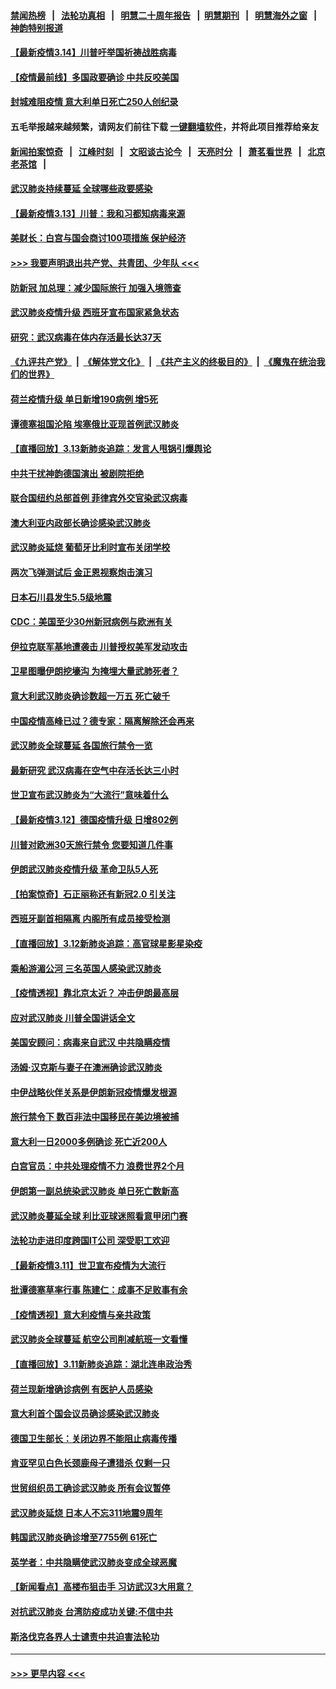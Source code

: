 #### [禁闻热榜](热点新闻.md?=0)  &nbsp;&nbsp;|&nbsp;&nbsp; [法轮功真相](https://github.com/gfw-breaker/truth/blob/master/README.md?=0) &nbsp;&nbsp;|&nbsp;&nbsp; [明慧二十周年报告](https://github.com/gfw-breaker/mh-reports/blob/master/README.md?=0) &nbsp;&nbsp;|&nbsp;&nbsp;[明慧期刊](https://github.com/gfw-breaker/mh-qikan) &nbsp;&nbsp;|&nbsp;&nbsp; [明慧海外之窗](https://github.com/gfw-breaker/mh-news/blob/master/README.md?=0) &nbsp;&nbsp;|&nbsp;&nbsp; [神韵特别报道](https://github.com/gfw-breaker/mh-news/blob/master/shenyun.md?=0)
#### [【最新疫情3.14】川普吁举国祈祷战胜病毒](../pages/nsc418/n11939189.md?t=03141702) 
#### [【疫情最前线】多国政要确诊 中共反咬美国](../pages/nsc418/n11938734.md?t=03141702) 
#### [封城难阻疫情 意大利单日死亡250人创纪录](../pages/nsc418/n11939185.md?t=03141702) 
#### 五毛举报越来越频繁，请网友们前往下载 [一键翻墙软件](https://github.com/gfw-breaker/ssr-accounts)，并将此项目推荐给亲友
#### [新闻拍案惊奇](https://github.com/gfw-breaker/banned-news/blob/master/pages/link4.md) &nbsp;&nbsp;|&nbsp;&nbsp; [江峰时刻](https://github.com/gfw-breaker/banned-news/blob/master/pages/link4.md) &nbsp;&nbsp;|&nbsp;&nbsp; [文昭谈古论今](https://github.com/gfw-breaker/banned-news/blob/master/pages/link4.md) &nbsp;&nbsp;|&nbsp;&nbsp; [天亮时分](https://github.com/gfw-breaker/banned-news/blob/master/pages/link4.md) &nbsp;&nbsp;|&nbsp;&nbsp; [萧茗看世界](https://github.com/gfw-breaker/banned-news/blob/master/pages/link4.md) &nbsp;&nbsp;|&nbsp;&nbsp; [北京老茶馆](https://github.com/gfw-breaker/banned-news/blob/master/pages/link4.md) &nbsp;&nbsp;|&nbsp;&nbsp; 
#### [武汉肺炎持续蔓延 全球哪些政要感染](../pages/nsc418/n11938672.md?t=03141702) 
#### [【最新疫情3.13】川普：我和习都知病毒来源](../pages/nsc418/n11936755.md?t=03141702) 
#### [美财长：白宫与国会商讨100项措施 保护经济](../pages/nsc418/n11938829.md?t=03141702) 
#### [>>> 我要声明退出共产党、共青团、少年队 <<<](https://github.com/begood0513/goodnews/blob/master/quit/letter.md) 
#### [防新冠 加总理：减少国际旅行 加强入境筛查](../pages/nsc418/n11938771.md?t=03141702) 
#### [武汉肺炎疫情升级 西班牙宣布国家紧急状态](../pages/nsc418/n11938701.md?t=03141702) 
#### [研究：武汉病毒在体内存活最长达37天](../pages/nsc418/n11938539.md?t=03141702) 
#### [《九评共产党》](https://github.com/begood0513/9ping.md/blob/master/README.md) &nbsp;|&nbsp; [《解体党文化》](../../../../jtdwh.md/blob/master/README.md)  &nbsp;|&nbsp; [《共产主义的终极目的》](../../../../gczydzjmd.md/blob/master/README.md) &nbsp;|&nbsp; [《魔鬼在统治我们的世界》](../../../../mgztzwmdsj.md/blob/master/README.md) 
#### [荷兰疫情升级 单日新增190病例 增5死](../pages/nsc418/n11938364.md?t=03141702) 
#### [谭德塞祖国沦陷 埃塞俄比亚现首例武汉肺炎](../pages/nsc418/n11938415.md?t=03141702) 
#### [【直播回放】3.13新肺炎追踪：发言人甩锅引爆舆论](../pages/nsc418/n11938042.md?t=03141702) 
#### [中共干扰神韵德国演出 被剧院拒绝](../pages/nsc418/n11927987.md?t=03141702) 
#### [联合国纽约总部首例 菲律宾外交官染武汉病毒](../pages/nsc418/n11937995.md?t=03141702) 
#### [澳大利亚内政部长确诊感染武汉肺炎](../pages/nsc418/n11937696.md?t=03141702) 
#### [武汉肺炎延烧 葡萄牙比利时宣布关闭学校](../pages/nsc418/n11937558.md?t=03141702) 
#### [两次飞弹测试后 金正恩视察炮击演习](../pages/nsc418/n11937102.md?t=03141702) 
#### [日本石川县发生5.5级地震](../pages/nsc418/n11937068.md?t=03141702) 
#### [CDC：美国至少30州新冠病例与欧洲有关](../pages/nsc418/n11936623.md?t=03141702) 
#### [伊拉克联军基地遭袭击 川普授权美军发动攻击](../pages/nsc418/n11936676.md?t=03141702) 
#### [卫星图曝伊朗挖壕沟 为掩埋大量武肺死者？](../pages/nsc418/n11936235.md?t=03141702) 
#### [意大利武汉肺炎确诊数超一万五 死亡破千](../pages/nsc418/n11936332.md?t=03141702) 
#### [中国疫情高峰已过？德专家：隔离解除还会再来](../pages/nsc418/n11935994.md?t=03141702) 
#### [武汉肺炎全球蔓延 各国旅行禁令一览](../pages/nsc418/n11936089.md?t=03141702) 
#### [最新研究 武汉病毒在空气中存活长达三小时](../pages/nsc418/n11936055.md?t=03141702) 
#### [世卫宣布武汉肺炎为“大流行”意味着什么](../pages/nsc418/n11935933.md?t=03141702) 
#### [【最新疫情3.12】德国疫情升级 日增802例](../pages/nsc418/n11933628.md?t=03141702) 
#### [川普对欧洲30天旅行禁令 您要知道几件事](../pages/nsc418/n11935870.md?t=03141702) 
#### [伊朗武汉肺炎疫情升级 革命卫队5人死](../pages/nsc418/n11935711.md?t=03141702) 
#### [【拍案惊奇】石正丽称还有新冠2.0 引关注](../pages/nsc418/n11934119.md?t=03141702) 
#### [西班牙副首相隔离 内阁所有成员接受检测](../pages/nsc418/n11935473.md?t=03141702) 
#### [【直播回放】3.12新肺炎追踪：高官球星影星染疫](../pages/nsc418/n11935368.md?t=03141702) 
#### [乘船游湄公河 三名英国人感染武汉肺炎](../pages/nsc418/n11935074.md?t=03141702) 
#### [【疫情透视】靠北京太近？ 冲击伊朗最高层](../pages/nsc418/n11933475.md?t=03141702) 
#### [应对武汉肺炎 川普全国讲话全文](../pages/nsc418/n11934150.md?t=03141702) 
#### [美国安顾问：病毒来自武汉 中共隐瞒疫情](../pages/nsc418/n11934168.md?t=03141702) 
#### [汤姆‧汉克斯与妻子在澳洲确诊武汉肺炎](../pages/nsc418/n11933877.md?t=03141702) 
#### [中伊战略伙伴关系是伊朗新冠疫情爆发根源](../pages/nsc418/n11933637.md?t=03141702) 
#### [旅行禁令下 数百非法中国移民在美边境被捕](../pages/nsc418/n11933581.md?t=03141702) 
#### [意大利一日2000多例确诊 死亡近200人](../pages/nsc418/n11933484.md?t=03141702) 
#### [白宫官员：中共处理疫情不力 浪费世界2个月](../pages/nsc418/n11932744.md?t=03141702) 
#### [伊朗第一副总统染武汉肺炎 单日死亡数新高](../pages/nsc418/n11933049.md?t=03141702) 
#### [武汉肺炎蔓延全球 利比亚球迷照看意甲闭门赛](../pages/nsc418/n11932771.md?t=03141702) 
#### [法轮功走进印度跨国IT公司 深受职工欢迎](../pages/nsc418/n11932395.md?t=03141702) 
#### [【最新疫情3.11】世卫宣布疫情为大流行](../pages/nsc418/n11931046.md?t=03141702) 
#### [批谭德塞草率行事 陈建仁：成事不足败事有余](../pages/nsc418/n11932753.md?t=03141702) 
#### [【疫情透视】意大利疫情与亲共政策](../pages/nsc418/n11929614.md?t=03141702) 
#### [武汉肺炎全球蔓延 航空公司削减航班一文看懂](../pages/nsc418/n11927605.md?t=03141702) 
#### [【直播回放】3.11新肺炎追踪：湖北连串政治秀](../pages/nsc418/n11932373.md?t=03141702) 
#### [荷兰现新增确诊病例 有医护人员感染](../pages/nsc418/n11931937.md?t=03141702) 
#### [意大利首个国会议员确诊感染武汉肺炎](../pages/nsc418/n11932126.md?t=03141702) 
#### [德国卫生部长：关闭边界不能阻止病毒传播](../pages/nsc418/n11932205.md?t=03141702) 
#### [肯亚罕见白色长颈鹿母子遭猎杀 仅剩一只](../pages/nsc418/n11932063.md?t=03141702) 
#### [世贸组织员工确诊武汉肺炎 所有会议暂停](../pages/nsc418/n11932073.md?t=03141702) 
#### [武汉肺炎延烧 日本人不忘311地震9周年](../pages/nsc418/n11931499.md?t=03141702) 
#### [韩国武汉肺炎确诊增至7755例 61死亡](../pages/nsc418/n11931436.md?t=03141702) 
#### [英学者：中共隐瞒使武汉肺炎变成全球恶魔](../pages/nsc418/n11930463.md?t=03141702) 
#### [【新闻看点】高楼布狙击手 习访武汉3大用意？](../pages/nsc418/n11930378.md?t=03141702) 
#### [对抗武汉肺炎 台湾防疫成功关键:不信中共](../pages/nsc418/n11930955.md?t=03141702) 
#### [斯洛伐克各界人士谴责中共迫害法轮功](../pages/nsc418/n11929991.md?t=03141702) 

----
#### [ >>> 更早内容 <<< ](../indexes/nsc418-earlier.md)
